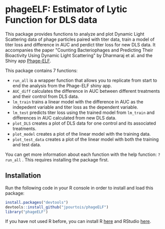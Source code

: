 # phageELF: Estimator of Lytic Function for DLS data

This package provides functions to analyze and plot Dynamic Light Scattering data of phage particles paired with titer data, train a model of titer loss and difference in AUC and perdict titer loss for new DLS data. It accompanies the paper "Counting Bacteriophages and Predicting Their Bioactivity Using Dynamic Light Scattering" by Dharmaraj et al. and the Shiny app [Phage-ELF](https://jp22.shinyapps.io/shinyapp/).

This package contains 7 functions:

- `run_all` is a wrapper function that allows you to replicate from start to end the analysis from the Phage-ELF shiny app. 
- `AUC_diff` calculates the difference in AUC between different treatments and their control from DLS data.
- `lm_train` trains a linear model with the difference in AUC as the indepedent variable and titer loss as the dependent variable.
- `lm_test` predicts titer loss using the trained model from `lm_train` and differences in AUC calculated from new DLS data.
- `plot_DLS` creates a plot of DLS data for one control and its associated treatments.
- `plot_model` creates a plot of the linear model with the training data.
- `plot_test_data` creates a plot of the linear model with both the training and test data. 

You can get more information about each function with the help function: `?run_all` . This requires installing the package first. 

## Installation

Run the following code in your R console in order to install and load this package:

``` r
install.packages("devtools")
devtools::install_github("jpourtois/phageELF")
library("phageELF")
```
If you have not used R before, you can install R [here](https://www.r-project.org/) and RStudio [here](https://www.rstudio.com/products/rstudio/). 
